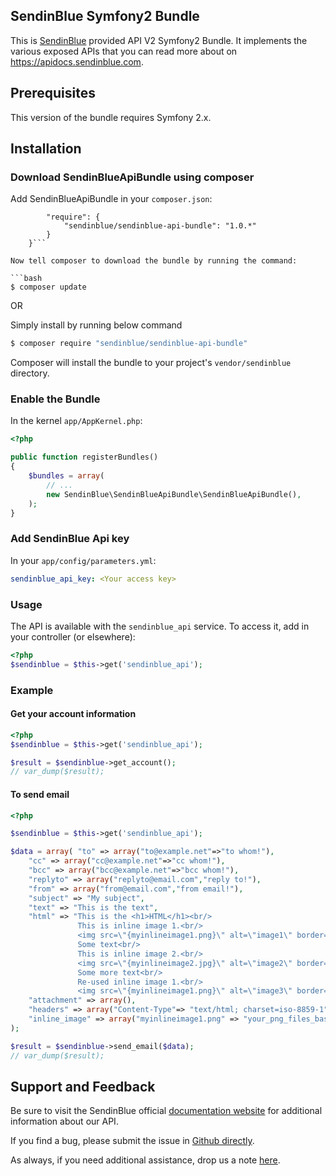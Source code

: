 ## SendinBlue Symfony2 Bundle

This is [SendinBlue](https://www.sendinblue.com) provided API V2 Symfony2 Bundle. It implements the various exposed APIs that you can read more about on https://apidocs.sendinblue.com.


## Prerequisites

This version of the bundle requires Symfony 2.x.

## Installation

### Download SendinBlueApiBundle using composer

Add SendinBlueApiBundle in your `composer.json`:

```{
        "require": {
            "sendinblue/sendinblue-api-bundle": "1.0.*"
        }
    }```

Now tell composer to download the bundle by running the command:

```bash
$ composer update
```

OR

Simply install by running below command

```bash
$ composer require "sendinblue/sendinblue-api-bundle"
```

Composer will install the bundle to your project's `vendor/sendinblue` directory.


### Enable the Bundle

In the kernel `app/AppKernel.php`:

```php
<?php

public function registerBundles()
{
    $bundles = array(
        // ...
        new SendinBlue\SendinBlueApiBundle\SendinBlueApiBundle(),
    );
}
```


### Add SendinBlue Api key

In your `app/config/parameters.yml`:

```yaml
sendinblue_api_key: <Your access key>
```


### Usage

The API is available with the `sendinblue_api` service.
To access it, add in your controller (or elsewhere):

```php
<?php
$sendinblue = $this->get('sendinblue_api');
```

### Example

#### Get your account information

```php
<?php
$sendinblue = $this->get('sendinblue_api');

$result = $sendinblue->get_account();
// var_dump($result);
```

#### To send email
```php
<?php

$sendinblue = $this->get('sendinblue_api');

$data = array( "to" => array("to@example.net"=>"to whom!"),
    "cc" => array("cc@example.net"=>"cc whom!"),
    "bcc" => array("bcc@example.net"=>"bcc whom!"),
    "replyto" => array("replyto@email.com","reply to!"),
    "from" => array("from@email.com","from email!"),
    "subject" => "My subject",
    "text" => "This is the text",
    "html" => "This is the <h1>HTML</h1><br/>
               This is inline image 1.<br/>
               <img src=\"{myinlineimage1.png}\" alt=\"image1\" border=\"0\"><br/>
               Some text<br/>
               This is inline image 2.<br/>
               <img src=\"{myinlineimage2.jpg}\" alt=\"image2\" border=\"0\"><br/>
               Some more text<br/>
               Re-used inline image 1.<br/>
               <img src=\"{myinlineimage1.png}\" alt=\"image3\" border=\"0\">",
    "attachment" => array(),
    "headers" => array("Content-Type"=> "text/html; charset=iso-8859-1","X-param1"=> "value1", "X-param2"=> "value2","X-Mailin-custom"=>"my custom value", "X-Mailin-IP"=> "102.102.1.2", "X-Mailin-Tag" => "My tag"),
    "inline_image" => array("myinlineimage1.png" => "your_png_files_base64_encoded_chunk_data","myinlineimage2.jpg" => "your_jpg_files_base64_encoded_chunk_data")
);

$result = $sendinblue->send_email($data);
// var_dump($result);
```

## Support and Feedback

Be sure to visit the SendinBlue official [documentation website](https://apidocs.sendinblue.com) for additional information about our API.

If you find a bug, please submit the issue in [Github directly](https://github.com/mailin-api/sendinblue-api-bundle/issues).

As always, if you need additional assistance, drop us a note [here](https://apidocs.sendinblue.com/support/).
